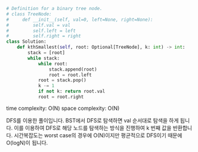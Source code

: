 ```python
# Definition for a binary tree node.
# class TreeNode:
#     def __init__(self, val=0, left=None, right=None):
#         self.val = val
#         self.left = left
#         self.right = right
class Solution:
    def kthSmallest(self, root: Optional[TreeNode], k: int) -> int:
        stack = [root]
        while stack:
            while root:
                stack.append(root)
                root = root.left
            root = stack.pop()
            k -= 1
            if not k: return root.val
            root = root.right
```

time complexity: O(N)
space complexity: O(N)

DFS를 이용한 풀이입니다. BST에서 DFS로 탐색하면 val 순서대로 탐색을 하게 됩니다.
이를 이용하여 DFS로 해당 노드를 탐색하는 방식을 진행하여 k 번째 값을 반환합니다.
시간복잡도는 worst case의 경우에 O(N)이지만 평균적으로 DFS이기 때문에 O(logN)이 됩니다.